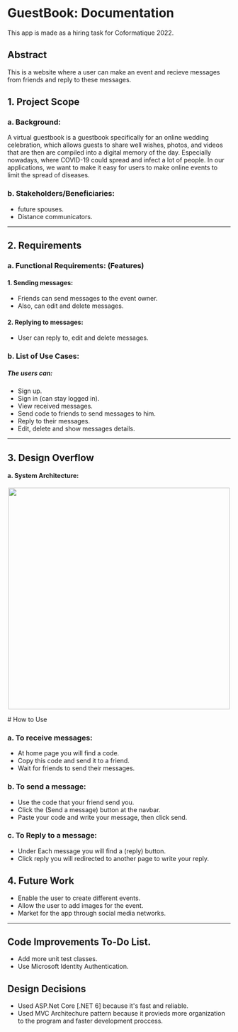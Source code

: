 # GuestBook: Documentation

This app is made as a hiring task for Coformatique 2022.

## Abstract

This is a website where a user can make an event and recieve messages from friends and reply to these messages.

## 1. Project Scope

### a. Background:

A virtual guestbook is a guestbook specifically for an online wedding celebration, which allows guests to share well wishes, photos, and videos that are then are compiled into a digital memory of the day. Especially nowadays, where COVID-19 could spread and infect a lot of people. In our applications, we want to make it easy for users to make online events to limit the spread of diseases.

### b. Stakeholders/Beneficiaries:
- future spouses.
- Distance communicators.

<hr />

## 2. Requirements

### a. Functional Requirements: (Features)

#### 1. Sending messages:
- Friends can send messages to the event owner.
- Also, can edit and delete messages.

#### 2. Replying to messages:
- User can reply to, edit and delete messages.

### b. List of Use Cases:

##### The users can:
- Sign up.
- Sign in (can stay logged in).
- View received messages.
- Send code to friends to send messages to him.
- Reply to their messages.
- Edit, delete and show messages details.

<hr />

## 3. Design Overflow

#### a. System Architecture:

<p align="center">
<img src="https://upload.wikimedia.org/wikipedia/commons/5/53/Router-MVC-DB.svg" width="500">
 </p>
# How to Use

### a. To receive messages:
- At home page you will find a code.
- Copy this code and send it to a friend.
- Wait for friends to send their messages.

### b. To send a message:
- Use the code that your friend send you.
- Click the (Send a message) button at the navbar.
- Paste your code and write your message, then click send.

### c. To Reply to a message:
- Under Each message you will find a (reply) button.
- Click reply you will redirected to another page to write your reply.

## 4. Future Work
 - Enable the user to create different events.
 - Allow the user to add images for the event.
 - Market for the app through social media networks.
<hr />

## Code Improvements To-Do List.
- Add more unit test classes.
- Use Microsoft Identity Authentication.

## Design Decisions
- Used ASP.Net Core [.NET 6] because it's fast and reliable.
- Used MVC Architechure pattern because it provieds more organization to the program and faster development proccess.


